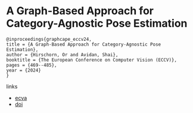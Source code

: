 # A Graph-Based Approach for Category-Agnostic Pose Estimation

```
@inproceedings{graphcape_eccv24,
title = {A Graph-Based Approach for Category-Agnostic Pose Estimation},
author = {Hirschorn, Or and Avidan, Shai},
booktitle = {The European Conference on Computer Vision (ECCV)},
pages = {469--485},
year = {2024}
}
```

links
- [ecva](https://www.ecva.net/papers/eccv_2024/papers_ECCV/html/8058_ECCV_2024_paper.php)
- [doi](https://link.springer.com/chapter/10.1007/978-3-031-73036-8_27)
